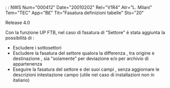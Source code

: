  :  : NWS Num="000412" Date="20010202" Rel="V1R4" Atr="L. Milani" Tem="TEC" App="B£" Tit="Fasatura definizioni tabelle" Sts="20"

Release 4.0

Con la funzione UP FTB, nel caso di fasatura di "Settore" è stata aggiunta la possibilità di : 

   -  Escludere i sottosettori
   -  Escludere la fasatura del settore qualora la differenza , tra origine e destinazione , sia "solamente"
       per deviazione e/o per archivio di appartenenza
   -  Eseguire la fasatura del settore e dei suoi campi , senza aggiornare le descrizioni intestazione
       campo (utile nel caso di installazioni non in italiano)


